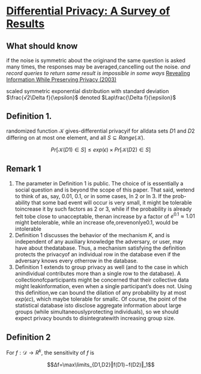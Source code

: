 # [Differential Privacy: A Survey of Results](https://www.cell.com/patterns/fulltext/S2666-3899(21)00097-0)
## What should know

if the noise is symmetric about the originand the same question is asked many times, the responses may be averaged,cancelling out the noise. *and record queries to return same result is impossible in some ways* [Revealing Information While Preserving Privacy (2003)](https://dl.acm.org/doi/abs/10.1145/773153.773173)

scaled symmetric exponential distribution with standard deviation $\frac{√2\Delta f}{\epsilon}$ denoted $Lap\frac{\Delta f}{\epsilon}$


## Definition 1.

randomized function $\mathcal{K}$ gives-differential privacyif for alldata sets $D1$ and $D2$ differing on at most one element, and all $S⊆Range(\mathcal{K})$.

$$Pr[\mathcal{K}(D1)\in S]≤exp(\epsilon)×Pr[\mathcal{K}(D2)\in S]$$

## Remark 1
1. The parameter in Definition 1 is public. The choice of is essentially a social question and is beyond the scope of this paper. That said, wetend to think of as, say, 0.01, 0.1, or in some cases, ln 2 or ln 3. If the prob-ability that some bad event will occur is very small, it might be tolerable toincrease it by such factors as 2 or 3, while if the probability is already felt tobe close to unacceptable, thenan increase by a factor of $e^{0.1} \approx 1.01$ might betolerable, while an increase ofe,orevenonlye0.1, would be intolerable
2. Definition 1 discusses the behavior of the mechanism $K$, and is independent of any auxiliary knowledge the adversary, or user, may have about thedatabase. Thus, a mechanism satisfying the definition protects the privacyof an individual row in the database even if the adversary knows every otherrow in the database.
3. Definition 1 extends to group privacy as well (and to the case in which anindividual contributes more than a single row to the database). A collectionofcparticipants might be concerned that their collective data might leakinformation, even when a single participant’s does not. Using this definition,we can bound the dilation of any probability by at most $exp(\epsilon c)$, which maybe tolerable for smallc. Of course, the point of the statistical database isto disclose aggregate information about large groups (while simultaneouslyprotecting individuals), so we should expect privacy bounds to disintegratewith increasing group size.


## Definition 2
For $f:\mathcal{D}→R^k$, the sensitivity of $f$ is

$$Δf=\max\limits_{D1,D2}‖f(D1)−f(D2)‖_1$$
